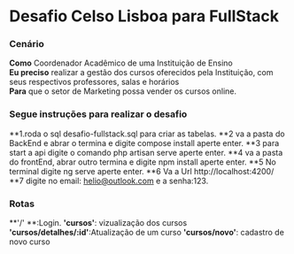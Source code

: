 # Desafio Celso Lisboa para FullStack

### Cenário

**Como** Coordenador Acadêmico de uma Instituição de Ensino  
**Eu preciso** realizar a gestão dos cursos oferecidos pela Instituição, com seus respectivos professores, salas e horários  
**Para** que o setor de Marketing possa vender os cursos online.

### Segue instruções para realizar o desafio


**1.roda o sql desafio-fullstack.sql para criar as tabelas.
**2 va a pasta do BackEnd e abrar o termina e digite compose install aperte enter.
**3 para start a api digite o comando php artisan serve aperte enter.
**4 va a pasta do frontEnd, abrar outro termina e digite npm install aperte enter.
**5 No terminal digite ng serve aperte enter.
**6 Va a Url http://localhost:4200/
**7 digite no email: helio@outlook.com e a senha:123.

### Rotas
**'/' **:Login. 
**'cursos'**: vizualização dos cursos
**'cursos/detalhes/:id'**:Atualização de um curso
**'cursos/novo'**: cadastro de novo curso




